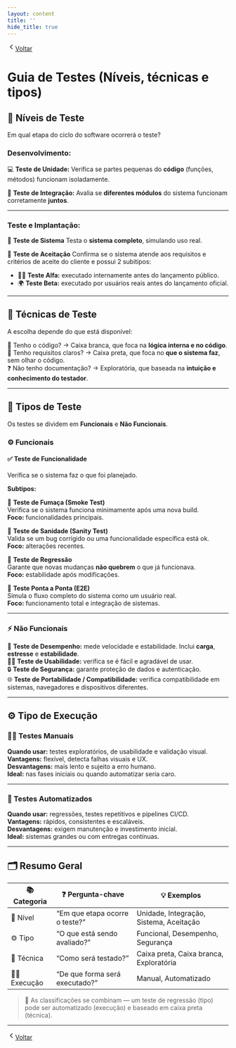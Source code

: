 ```yaml
---
layout: content
title: ''
hide_title: true
---
```


[  <svg width="18" height="18" viewBox="0 0 24 24" fill="none" aria-hidden="true" focusable="false" xmlns="http://www.w3.org/2000/svg">
    <path d="M15 18l-6-6 6-6" stroke="currentColor" stroke-width="2" stroke-linecap="round" stroke-linejoin="round"/>
  </svg>Voltar](../../readme.md)  

# Guia de Testes (Níveis, técnicas e tipos)

## 🧱 Níveis de Teste 
Em qual etapa do ciclo do software ocorrerá o teste?  

### Desenvolvimento:

💻 **Teste de Unidade:** Verifica se partes pequenas do **código** (funções, métodos) funcionam isoladamente.

🔗 **Teste de Integração:** Avalia se **diferentes módulos** do sistema funcionam corretamente **juntos**.

---

### Teste e Implantação:  

🧩 **Teste de Sistema** Testa o **sistema completo**, simulando uso real.

📑 **Teste de Aceitação** Confirma se o sistema atende aos requisitos e critérios de aceite do cliente e possui 2 subitipos:
- 🧍‍♂️ **Teste Alfa:** executado internamente antes do lançamento público.  
- 🌍 **Teste Beta:** executado por usuários reais antes do lançamento oficial.

---

## 🧠 Técnicas de Teste
A escolha depende do que está disponível:

📘 Tenho o código? → Caixa branca, que foca na **lógica interna e no código**.  
📄 Tenho requisitos claros? → Caixa preta, que foca no **que o sistema faz**, sem olhar o código.  
❓ Não tenho documentação? → Exploratória, que baseada na **intuição e conhecimento do testador**.  

---

## 🧩 Tipos de Teste

Os testes se dividem em **Funcionais** e **Não Funcionais**.  

### ⚙️ Funcionais

#### ✅ Teste de Funcionalidade  
Verifica se o sistema faz o que foi planejado.

**Subtipos:**

🚀 **Teste de Fumaça (Smoke Test)**  
  Verifica se o sistema funciona minimamente após uma nova build.  
  **Foco:** funcionalidades principais.

🔧 **Teste de Sanidade (Sanity Test)**  
  Valida se um bug corrigido ou uma funcionalidade específica está ok.  
  **Foco:** alterações recentes.

🔁 **Teste de Regressão**  
  Garante que novas mudanças **não quebrem** o que já funcionava.  
  **Foco:** estabilidade após modificações.

🔄 **Teste Ponta a Ponta (E2E)**  
  Simula o fluxo completo do sistema como um usuário real.  
  **Foco:** funcionamento total e integração de sistemas.

---

### ⚡ Não Funcionais

🚅 **Teste de Desempenho:** mede velocidade e estabilidade. Inclui **carga**, **estresse** e **estabilidade**.  
🧍‍♀️ **Teste de Usabilidade:** verifica se é fácil e agradável de usar.  
🔒 **Teste de Segurança:** garante proteção de dados e autenticação.  
🌐 **Teste de Portabilidade / Compatibilidade:** verifica compatibilidade em sistemas, navegadores e dispositivos diferentes.

---

## ⚙️ Tipo de Execução 

### 🧑‍💻 Testes Manuais  
**Quando usar:** testes exploratórios, de usabilidade e validação visual.  
**Vantagens:** flexível, detecta falhas visuais e UX.  
**Desvantagens:** mais lento e sujeito a erro humano.  
**Ideal:** nas fases iniciais ou quando automatizar seria caro.

---

### 🤖 Testes Automatizados  
**Quando usar:** regressões, testes repetitivos e pipelines CI/CD.  
**Vantagens:** rápidos, consistentes e escaláveis.  
**Desvantagens:** exigem manutenção e investimento inicial.  
**Ideal:** sistemas grandes ou com entregas contínuas.

---

## 🗂️ Resumo Geral

| 📚 Categoria | ❓ Pergunta-chave                 | 💡 Exemplos                                |
| ------------- | -------------------------------- | ------------------------------------------ |
| 🧱 Nível      | “Em que etapa ocorre o teste?”  | Unidade, Integração, Sistema, Aceitação   |
| ⚙️ Tipo       | “O que está sendo avaliado?”    | Funcional, Desempenho, Segurança          |
| 🧠 Técnica    | “Como será testado?”            | Caixa preta, Caixa branca, Exploratória   |
| 🧑‍💻 Execução | “De que forma será executado?”  | Manual, Automatizado                      |

> 🔗 As classificações se combinam — um teste de regressão (tipo) pode ser automatizado (execução) e baseado em caixa preta (técnica).

---

[  <svg width="18" height="18" viewBox="0 0 24 24" fill="none" aria-hidden="true" focusable="false" xmlns="http://www.w3.org/2000/svg">
    <path d="M15 18l-6-6 6-6" stroke="currentColor" stroke-width="2" stroke-linecap="round" stroke-linejoin="round"/>
  </svg>Voltar](../../readme.md)  